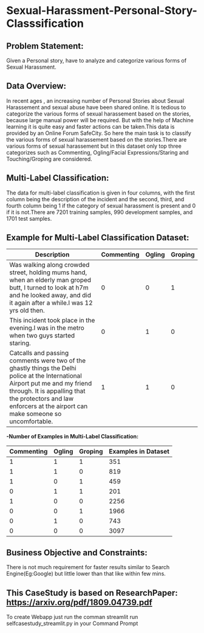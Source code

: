 # Sexual-Harassment-Personal-Story-Classsification

## Problem Statement:
Given a Personal story, have to analyze and categorize various forms of Sexual Harassment.

## Data Overview:
In recent ages , an increasing number of Personal Stories about Sexual Harassement and sexual abuse have been shared online. It is tedious to categorize the various forms of sexual harassement based on the stories, because large manual power will be required. But with the help of Machine learning it is quite easy and faster actions can be taken.This data is provided by an Online Forum SafeCity. So here the main task is to classify the various forms of sexual harassement based on the stories.There are various forms of sexual harassement but in this dataset only top three categorizes such as Commenting, Ogling/Facial Expressions/Staring and Touching/Groping are considered.

## Multi-Label Classification:

The data for multi-label classification is given in four columns, with the first column being the description of the incident and the second, third, and fourth column being 1 if the category of sexual harassment is present and 0 if it is not.There are 7201 training samples, 990 development samples, and 1701 test samples.

## Example for Multi-Label Classification Dataset:
Description | Commenting | Ogling | Groping
----------|---------------|----------|---------------
Was walking along crowded street, holding mums hand, when an elderly man groped butt, I turned to look at h7m and he looked away, and did it again after a while.I was 12 yrs old then. |	0 |	0 |	1
This incident took place in the evening.I was in the metro when two guys started staring. | 0 | 1 | 0
Catcalls and passing comments were two of the ghastly things the Delhi police at the International Airport put me and my friend through. It is appalling that the protectors and law enforcers at the airport can make someone so uncomfortable. | 1 | 1 | 0



**-Number of Examples in Multi-Label Classification:**

Commenting | Ogling | Groping | Examples in Dataset
----------|---------------|----------|---------------
1 | 1 | 1 | 351
1 | 1 | 0 | 819
1 | 0 | 1 | 459
0 | 1 | 1 | 201
1 | 0 | 0 | 2256
0 | 0 | 1 | 1966
0 | 1 | 0 | 743
0 | 0 | 0 | 3097
## Business Objective and Constraints:
There is not much requirement for faster results similar to Search Engine(Eg:Google) but little lower than that like within few mins.

## This CaseStudy is based on ResearchPaper: https://arxiv.org/pdf/1809.04739.pdf




To create Webapp just run the comman streamlit run selfcasestudy_streamlit.py in your Command Prompt
